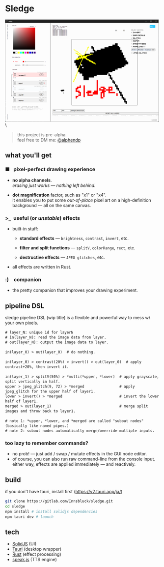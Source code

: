 # Sledge

<img src="./public/readme_intro.png" alt="the picture of a well-drawn sledgehammer." width="500px"/>\

> this project is pre-alpha.  
> feel free to DM me: [@alphendp](https://x.com/alphendp)

## what you'll get

### ■&ensp;&nbsp;pixel-perfect drawing experience

- **no alpha channels**. \
  _erasing just works — nothing left behind._

- **dot magnification** factor, such as "x1" or "x4". \
  it enables you to put some _out-of-place_ pixel art on a high-definition background — all on the same canvas.

  <!-- some introduction picture for layers -->

### \>\_ &nbsp;useful (or _unstable_) effects

- built-in stuff:

  - **standard effects** — `brightness`, `contrast`, `invert`, etc.

  - **filter and split functions** — `splitV`, `colorRange`, `rect`, etc.

  - **destructive effects** — `JPEG glitches`, etc.

- all effects are written in Rust.

  <!-- some introduction picture for the effects -->

### :)&emsp;companion

- the pretty companion that improves your drawing experiment.

## pipeline DSL

sledge pipeline DSL (wip title) is a flexible and powerful way to mess w/ your own pixels.

```shell
# layer_N: unique id for layerN
# in(layer_N): read the image data from layer.
# out(layer_N): output the image data to layer.

in(layer_0) > out(layer_0)  # do nothing.

in(layer_0) > contrast(20%) > invert() > out(layer_0)  # apply contrast+20%, then invert it.

in(layer_1) > splitV(50%) > *multi(*upper, *lower)  # apply grayscale, split vertically in half.
upper > jpeg_glitch(9, 72) > *merged                # apply jpeg_glitch for the upper half of layer1.
lower > invert() > *merged                          # invert the lower half of layer1.
merged > out(layer_1)                               # merge split images and throw back to layer1.

# note 1: *upper, *lower, and *merged are called "subout nodes" (basically like named pipes.)
# note 2: subout nodes automatically merge/override multiple inputs.
```

### too lazy to remember commands?

- no prob! — just add / swap / mutate effects in the GUI node editor.
- of course, you can also run raw command-line from the console input.\
  either way, effects are applied immediately — and reactively.

## build

if you don't have tauri, install first (https://v2.tauri.app/ja/)

```bash
git clone https://gitlab.com/Innsbluck/sledge.git
cd sledge
npm install # install solidjs dependencies
npm tauri dev # launch
```

## tech

- [SolidJS](https://www.solidjs.com/) (UI)
- [Tauri](https://tauri.app/) (desktop wrapper)
- [Rust](https://www.rust-lang.org/) (effect processing)
- [speak.js](https://github.com/kripken/speak.js/) (TTS engine)
